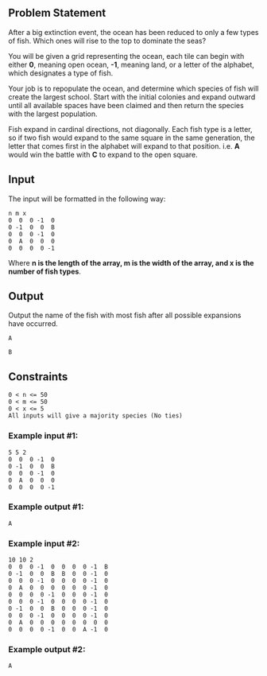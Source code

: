 ## Problem Statement

After a big extinction event, the ocean has been reduced to only a few types of fish. Which ones will rise to the top to dominate the seas?

You will be given a grid representing the ocean, each tile can begin with either **0**, meaning open ocean, **-1**, meaning land, or a letter of the alphabet, which designates a type of fish.

Your job is to repopulate the ocean, and determine which species of fish will create the largest school. Start with the initial colonies and expand outward until all available spaces have been claimed and then return the species with the largest population.

Fish expand in cardinal directions, not diagonally. Each fish type is a letter, so if two fish would expand to the same square in the same generation, the letter that comes first in the alphabet will expand to that position. i.e. **A** would win the battle with **C** to expand to the open square.

## Input
The input will be formatted in the following way:

```
n m x
0  0  0 -1  0
0 -1  0  0  B
0  0  0 -1  0
0  A  0  0  0
0  0  0  0 -1
```

Where **n is the length of the array, m is the width of the array, and x is the number of fish types**.

## Output
Output the name of the fish with most fish after all possible expansions have occurred.

```
A
```

```
B
```

## Constraints
```
0 < n <= 50
0 < m <= 50
0 < x <= 5
All inputs will give a majority species (No ties)
```

### Example input #1:
```
5 5 2
0  0  0 -1  0
0 -1  0  0  B
0  0  0 -1  0
0  A  0  0  0
0  0  0  0 -1
```

### Example output #1:
```
A
 ```

### Example input #2:
```
10 10 2
0  0  0 -1  0  0  0  0 -1  B
0 -1  0  0  B  B  0  0 -1  0
0  0  0 -1  0  0  0  0 -1  0
0  A  0  0  0  0  0  0 -1  0
0  0  0  0 -1  0  0  0 -1  0
0  0  0 -1  0  0  0  0 -1  0
0 -1  0  0  B  0  0  0 -1  0
0  0  0 -1  0  0  0  0 -1  0
0  A  0  0  0  0  0  0  0  0
0  0  0  0 -1  0  0  A -1  0
 ```

### Example output #2:
```
A
```
